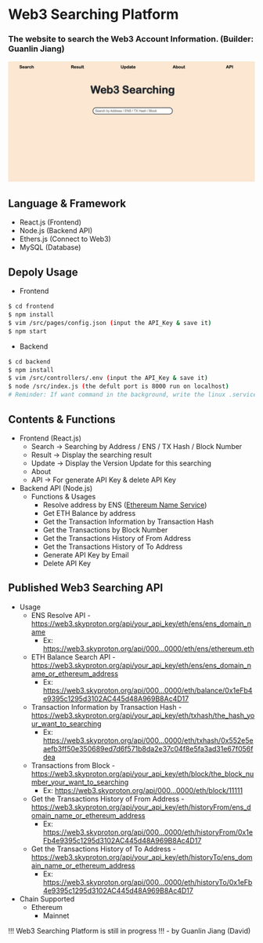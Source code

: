 # Web3 Searching Platform

### The website to search the Web3 Account Information. (Builder: Guanlin Jiang)

![web3_search_website](./img/web3_search_website.png)

## Language & Framework

- React.js (Frontend)
- Node.js (Backend API)
- Ethers.js (Connect to Web3)
- MySQL (Database)

## Depoly Usage

- Frontend

```bash
$ cd frontend
$ npm install
$ vim /src/pages/config.json (input the API_Key & save it)
$ npm start
```

- Backend

```bash
$ cd backend
$ npm install
$ vim /src/controllers/.env (input the API_Key & save it)
$ node /src/index.js (the defult port is 8000 run on localhost)
# Reminder: If want command in the background, write the linux .service file and start it!
```

## Contents & Functions

- Frontend (React.js)
  - Search -> Searching by Address / ENS / TX Hash / Block Number
  - Result -> Display the searching result
  - Update -> Display the Version Update for this searching
  - About
  - API -> For generate API Key & delete API Key
- Backend API (Node.js)
  - Functions & Usages
    - Resolve address by ENS ([Ethereum Name Service](https://ens.domains/))
    - Get ETH Balance by address
    - Get the Transaction Information by Transaction Hash
    - Get the Transactions by Block Number
    - Get the Transactions History of From Address
    - Get the Transactions History of To Address
    - Generate API Key by Email
    - Delete API Key

## Published Web3 Searching API

- Usage
  - ENS Resolve API - https://web3.skyproton.org/api/your_api_key/eth/ens/ens_domain_name
    - Ex: https://web3.skyproton.org/api/000...0000/eth/ens/ethereum.eth
  - ETH Balance Search API -  https://web3.skyproton.org/api/your_api_key/eth/ens/ens_domain_name_or_ethereum_address
    - Ex: https://web3.skyproton.org/api/000...0000/eth/balance/0x1eFb4e9395c1295d3102AC445d48A969B8Ac4D17
  - Transaction Information by Transaction Hash -  https://web3.skyproton.org/api/your_api_key/eth/txhash/the_hash_your_want_to_searching
    - Ex: https://web3.skyproton.org/api/000...0000/eth/txhash/0x552e5eaefb3ff50e350689ed7d6f571b8da2e37c04f8e5fa3ad31e67f056fdea
  - Transactions from Block -  https://web3.skyproton.org/api/your_api_key/eth/block/the_block_number_your_want_to_searching
    - Ex: https://web3.skyproton.org/api/000...0000/eth/block/11111
  - Get the Transactions History of From Address -  https://web3.skyproton.org/api/your_api_key/eth/historyFrom/ens_domain_name_or_ethereum_address
    - Ex: https://web3.skyproton.org/api/000...0000/eth/historyFrom/0x1eFb4e9395c1295d3102AC445d48A969B8Ac4D17
  - Get the Transactions History of To Address -  https://web3.skyproton.org/api/your_api_key/eth/historyTo/ens_domain_name_or_ethereum_address
    - Ex: https://web3.skyproton.org/api/000...0000/eth/historyTo/0x1eFb4e9395c1295d3102AC445d48A969B8Ac4D17
- Chain Supported
  - Ethereum
    - Mainnet

!!! Web3 Searching Platform is still in progress !!! - by Guanlin Jiang (David)
